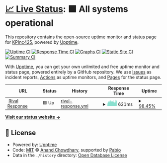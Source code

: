 # [📈 Live Status](https://kpinc425.github.io/RivalUptime): <!--live status--> **🟩 All systems operational**

This repository contains the open-source uptime monitor and status page for [KPInc425](https://kpinc425.github.io/RivalUptime), powered by [Upptime](https://github.com/upptime/upptime).

[![Uptime CI](https://github.com/kpinc425/RivalUptime/workflows/Uptime%20CI/badge.svg)](https://github.com/kpinc425/RivalUptime/actions?query=workflow%3A%22Uptime+CI%22)
[![Response Time CI](https://github.com/kpinc425/RivalUptime/workflows/Response%20Time%20CI/badge.svg)](https://github.com/kpinc425/RivalUptime/actions?query=workflow%3A%22Response+Time+CI%22)
[![Graphs CI](https://github.com/kpinc425/RivalUptime/workflows/Graphs%20CI/badge.svg)](https://github.com/kpinc425/RivalUptime/actions?query=workflow%3A%22Graphs+CI%22)
[![Static Site CI](https://github.com/kpinc425/RivalUptime/workflows/Static%20Site%20CI/badge.svg)](https://github.com/kpinc425/RivalUptime/actions?query=workflow%3A%22Static+Site+CI%22)
[![Summary CI](https://github.com/kpinc425/RivalUptime/workflows/Summary%20CI/badge.svg)](https://github.com/kpinc425/RivalUptime/actions?query=workflow%3A%22Summary+CI%22)

With [Upptime](https://upptime.js.org), you can get your own unlimited and free uptime monitor and status page, powered entirely by a GitHub repository. We use [Issues](https://github.com/kpinc425/RivalUptime/issues) as incident reports, [Actions](https://github.com/kpinc425/RivalUptime/actions) as uptime monitors, and [Pages](https://kpinc425.github.io/RivalUptime) for the status page.

<!--start: status pages-->
<!-- This summary is generated by Upptime (https://github.com/upptime/upptime) -->
<!-- Do not edit this manually, your changes will be overwritten -->
<!-- prettier-ignore -->
| URL | Status | History | Response Time | Uptime |
| --- | ------ | ------- | ------------- | ------ |
| <img alt="" src="https://icons.duckduckgo.com/ip3/app.rivalresponse.com.ico" height="13"> [Rival Response](https://app.rivalresponse.com) | 🟩 Up | [rival-response.yml](https://github.com/KPInc425/RivalUptime/commits/HEAD/history/rival-response.yml) | <details><summary><img alt="Response time graph" src="./graphs/rival-response/response-time-week.png" height="20"> 621ms</summary><br><a href="https://kpinc425.github.io/RivalUptime/history/rival-response"><img alt="Response time 779" src="https://img.shields.io/endpoint?url=https%3A%2F%2Fraw.githubusercontent.com%2FKPInc425%2FRivalUptime%2FHEAD%2Fapi%2Frival-response%2Fresponse-time.json"></a><br><a href="https://kpinc425.github.io/RivalUptime/history/rival-response"><img alt="24-hour response time 711" src="https://img.shields.io/endpoint?url=https%3A%2F%2Fraw.githubusercontent.com%2FKPInc425%2FRivalUptime%2FHEAD%2Fapi%2Frival-response%2Fresponse-time-day.json"></a><br><a href="https://kpinc425.github.io/RivalUptime/history/rival-response"><img alt="7-day response time 621" src="https://img.shields.io/endpoint?url=https%3A%2F%2Fraw.githubusercontent.com%2FKPInc425%2FRivalUptime%2FHEAD%2Fapi%2Frival-response%2Fresponse-time-week.json"></a><br><a href="https://kpinc425.github.io/RivalUptime/history/rival-response"><img alt="30-day response time 594" src="https://img.shields.io/endpoint?url=https%3A%2F%2Fraw.githubusercontent.com%2FKPInc425%2FRivalUptime%2FHEAD%2Fapi%2Frival-response%2Fresponse-time-month.json"></a><br><a href="https://kpinc425.github.io/RivalUptime/history/rival-response"><img alt="1-year response time 779" src="https://img.shields.io/endpoint?url=https%3A%2F%2Fraw.githubusercontent.com%2FKPInc425%2FRivalUptime%2FHEAD%2Fapi%2Frival-response%2Fresponse-time-year.json"></a></details> | <details><summary><a href="https://kpinc425.github.io/RivalUptime/history/rival-response">98.45%</a></summary><a href="https://kpinc425.github.io/RivalUptime/history/rival-response"><img alt="All-time uptime 84.71%" src="https://img.shields.io/endpoint?url=https%3A%2F%2Fraw.githubusercontent.com%2FKPInc425%2FRivalUptime%2FHEAD%2Fapi%2Frival-response%2Fuptime.json"></a><br><a href="https://kpinc425.github.io/RivalUptime/history/rival-response"><img alt="24-hour uptime 98.01%" src="https://img.shields.io/endpoint?url=https%3A%2F%2Fraw.githubusercontent.com%2FKPInc425%2FRivalUptime%2FHEAD%2Fapi%2Frival-response%2Fuptime-day.json"></a><br><a href="https://kpinc425.github.io/RivalUptime/history/rival-response"><img alt="7-day uptime 98.45%" src="https://img.shields.io/endpoint?url=https%3A%2F%2Fraw.githubusercontent.com%2FKPInc425%2FRivalUptime%2FHEAD%2Fapi%2Frival-response%2Fuptime-week.json"></a><br><a href="https://kpinc425.github.io/RivalUptime/history/rival-response"><img alt="30-day uptime 79.46%" src="https://img.shields.io/endpoint?url=https%3A%2F%2Fraw.githubusercontent.com%2FKPInc425%2FRivalUptime%2FHEAD%2Fapi%2Frival-response%2Fuptime-month.json"></a><br><a href="https://kpinc425.github.io/RivalUptime/history/rival-response"><img alt="1-year uptime 84.71%" src="https://img.shields.io/endpoint?url=https%3A%2F%2Fraw.githubusercontent.com%2FKPInc425%2FRivalUptime%2FHEAD%2Fapi%2Frival-response%2Fuptime-year.json"></a></details>

<!--end: status pages-->

[**Visit our status website →**](https://kpinc425.github.io/RivalUptime)

## 📄 License

- Powered by: [Upptime](https://github.com/upptime/upptime)
- Code: [MIT](./LICENSE) © [Anand Chowdhary](https://anandchowdhary.com), supported by [Pabio](https://pabio.com)
- Data in the `./history` directory: [Open Database License](https://opendatacommons.org/licenses/odbl/1-0/)
